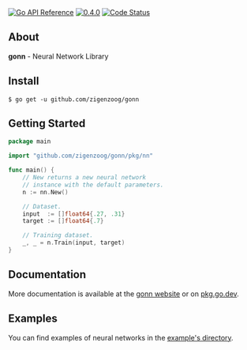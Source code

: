 <div>
  <a href="https://pkg.go.dev/github.com/zigenzoog/gonn?tab=doc" title="Go API Reference" rel="nofollow"><img src="https://pkg.go.dev/badge/github.com/zigenzoog/gonn.svg" alt="Go API Reference"></a>
  <a href="https://github.com/zigenzoog/gonn/releases/tag/v0.4.0" title="0.4.0" rel="nofollow"><img src="https://img.shields.io/badge/version-0.4.0-blue.svg?style=flat" alt="0.4.0"></a>
  <a href="https://goreportcard.com/report/github.com/zigenzoog/gonn"><img src="https://goreportcard.com/badge/github.com/zigenzoog/gonn" alt="Code Status" /></a>
</div>

## About

**gonn** - Neural Network Library

## Install

```shell
$ go get -u github.com/zigenzoog/gonn
```

## Getting Started

```go
package main

import "github.com/zigenzoog/gonn/pkg/nn"

func main() {
	// New returns a new neural network
	// instance with the default parameters.
	n := nn.New()

	// Dataset.
	input  := []float64{.27, .31}
	target := []float64{.7}

	// Training dataset.
	_, _ = n.Train(input, target)
}
```

## Documentation

More documentation is available at the [gonn website](https://zigenzoog.github.io/gonn/) or
on [pkg.go.dev](https://pkg.go.dev/github.com/zigenzoog/gonn).

## Examples

You can find examples of neural networks in
the [example's directory](https://github.com/zigenzoog/gonn/tree/master/examples/).
